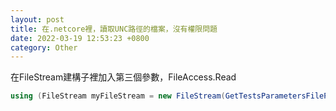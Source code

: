 ```yaml
---
layout: post
title: 在.netcore裡，讀取UNC路徑的檔案，沒有權限問題
date: 2022-03-19 12:53:23 +0800
category: Other
---
```

在FileStream建構子裡加入第三個參數，FileAccess.Read
```c#
using (FileStream myFileStream = new FileStream(GetTestsParametersFilePath(), FileMode.Open, FileAccess.Read))
```



